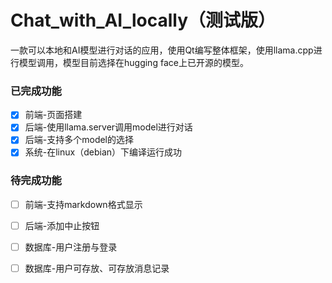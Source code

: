 # Chat_with_AI_locally（测试版）
一款可以本地和AI模型进行对话的应用，使用Qt编写整体框架，使用llama.cpp进行模型调用，模型目前选择在hugging face上已开源的模型。

### 已完成功能
- [x] 前端-页面搭建
- [x] 后端-使用llama.server调用model进行对话
- [x] 后端-支持多个model的选择
- [x] 系统-在linux（debian）下编译运行成功

### 待完成功能

- [ ] 前端-支持markdown格式显示
- [ ] 后端-添加中止按钮
- [ ] 数据库-用户注册与登录
- [ ] 数据库-用户可存放、可存放消息记录

